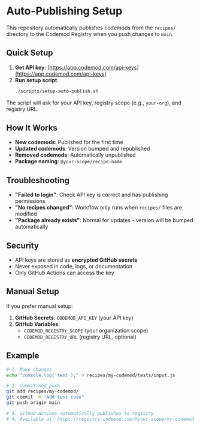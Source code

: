 # Auto-Publishing Setup

This repository automatically publishes codemods from the `recipes/` directory to the Codemod Registry when you push changes to `main`.

## Quick Setup

1. **Get API key**: [https://app.codemod.com/api-keys](https://app.codemod.com/api-keys)
2. **Run setup script**:
   ```bash
   ./scripts/setup-auto-publish.sh
   ```

The script will ask for your API key, registry scope (e.g., `your-org`), and registry URL.

## How It Works

- **New codemods**: Published for the first time
- **Updated codemods**: Version bumped and republished  
- **Removed codemods**: Automatically unpublished
- **Package naming**: `@your-scope/recipe-name`

## Troubleshooting

- **"Failed to login"**: Check API key is correct and has publishing permissions
- **"No recipes changed"**: Workflow only runs when `recipes/` files are modified
- **"Package already exists"**: Normal for updates - version will be bumped automatically

## Security

- API keys are stored as **encrypted GitHub secrets**
- Never exposed in code, logs, or documentation
- Only GitHub Actions can access the key

## Manual Setup

If you prefer manual setup:

1. **GitHub Secrets**: `CODEMOD_API_KEY` (your API key)
2. **GitHub Variables**: 
   - `CODEMOD_REGISTRY_SCOPE` (your organization scope)
   - `CODEMOD_REGISTRY_URL` (registry URL, optional)

## Example

```bash
# 1. Make changes
echo "console.log('test');" > recipes/my-codemod/tests/input.js

# 2. Commit and push
git add recipes/my-codemod/
git commit -m "Add test case"
git push origin main

# 3. GitHub Actions automatically publishes to registry
# 4. Available at: https://registry.codemod.com/@your-scope/my-codemod
```
